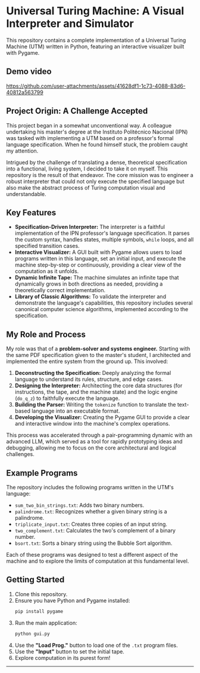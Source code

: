 # Universal Turing Machine: A Visual Interpreter and Simulator

This repository contains a complete implementation of a Universal Turing Machine (UTM) written in Python, featuring an interactive visualizer built with Pygame.

## Demo video
https://github.com/user-attachments/assets/41628df1-1c73-4088-83d6-40812a563799



## Project Origin: A Challenge Accepted

This project began in a somewhat unconventional way. A colleague undertaking his master's degree at the Instituto Politécnico Nacional (IPN) was tasked with implementing a UTM based on a professor's formal language specification. When he found himself stuck, the problem caught my attention.

Intrigued by the challenge of translating a dense, theoretical specification into a functional, living system, I decided to take it on myself. This repository is the result of that endeavor. The core mission was to engineer a robust interpreter that could not only execute the specified language but also make the abstract process of Turing computation visual and understandable.

## Key Features

*   **Specification-Driven Interpreter:** The interpreter is a faithful implementation of the IPN professor's language specification. It parses the custom syntax, handles states, multiple symbols, `while` loops, and all specified transition cases.
*   **Interactive Visualizer:** A GUI built with Pygame allows users to load programs written in this language, set an initial input, and execute the machine step-by-step or continuously, providing a clear view of the computation as it unfolds.
*   **Dynamic Infinite Tape:** The machine simulates an infinite tape that dynamically grows in both directions as needed, providing a theoretically correct implementation.
*   **Library of Classic Algorithms:** To validate the interpreter and demonstrate the language's capabilities, this repository includes several canonical computer science algorithms, implemented according to the specification.

## My Role and Process

My role was that of a **problem-solver and systems engineer.** Starting with the same PDF specification given to the master's student, I architected and implemented the entire system from the ground up. This involved:

1.  **Deconstructing the Specification:** Deeply analyzing the formal language to understand its rules, structure, and edge cases.
2.  **Designing the Interpreter:** Architecting the core data structures (for instructions, the tape, and the machine state) and the logic engine (`do_q_z`) to faithfully execute the language.
3.  **Building the Parser:** Writing the `tokenize` function to translate the text-based language into an executable format.
4.  **Developing the Visualizer:** Creating the Pygame GUI to provide a clear and interactive window into the machine's complex operations.

This process was accelerated through a pair-programming dynamic with an advanced LLM, which served as a tool for rapidly prototyping ideas and debugging, allowing me to focus on the core architectural and logical challenges.

## Example Programs

The repository includes the following programs written in the UTM's language:

*   `sum_two_bin_strings.txt`: Adds two binary numbers.
*   `palindrome.txt`: Recognizes whether a given binary string is a palindrome.
*   `triplicate_input.txt`: Creates three copies of an input string.
*   `two_complement.txt`: Calculates the two's complement of a binary number.
*   `bsort.txt`: Sorts a binary string using the Bubble Sort algorithm.

Each of these programs was designed to test a different aspect of the machine and to explore the limits of computation at this fundamental level.

## Getting Started

1.  Clone this repository.
2.  Ensure you have Python and Pygame installed:
    ```bash
    pip install pygame
    ```
3.  Run the main application:
    ```bash
    python gui.py
    ```
4.  Use the **"Load Prog."** button to load one of the `.txt` program files.
5.  Use the **"Input"** button to set the initial tape.
6.  Explore computation in its purest form!

---
